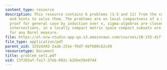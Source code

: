 ```yaml
---
content_type: resource
description: This resource contains 6 problems (1-5 and 11) from the course notes
  and hints to solve them. The problems are on local compactness of a metric space,
  proof for general case by induction over n, sigma-algebras are closed under countable
  intersections, in a locally compact metric space compact subsets are measurable
  for any Borel measure.
file: https://ol-ocw-studio-app-qa.s3.amazonaws.com/courses/18-155-differential-analysis-fall-2004/13f2b5affa1737eb892cb2bbe59e9744_problem_set1.pdf
file_type: application/pdf
parent_uid: 3292dd42-2aab-251e-f6d7-6bfb08cb2cd9
resourcetype: Document
title: problem_set1.pdf
uid: 13f2b5af-fa17-37eb-892c-b2bbe59e9744
---
```

